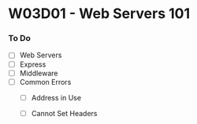 # W03D01 - Web Servers 101

### To Do
- [ ] Web Servers
- [ ] Express
- [ ] Middleware
- [ ] Common Errors
  - [ ] Address in Use
  - [ ] Cannot Set Headers














